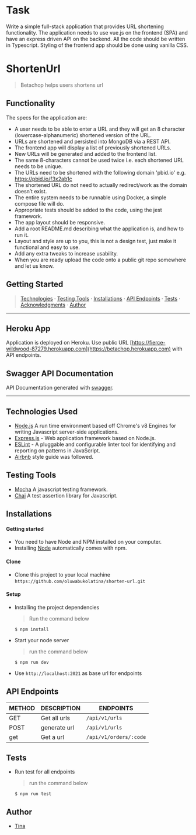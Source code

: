 # Task
Write a simple full-stack application that provides URL shortening functionality. The application needs to use vue.js on the frontend (SPA) and have an express driven API on the backend. All the code should be written in Typescript. Styling of the frontend app should be done using vanilla CSS.


# ShortenUrl
> Betachop helps users shortens url

## Functionality

The specs for the application are:
- A user needs to be able to enter a URL and they will get an 8 character (lowercase-alphanumeric) shortened version of the URL.
- URLs are shortened and persisted into MongoDB via a REST API.
- The frontend app will display a list of previously shortened URLs.
- New URLs will be generated and added to the frontend list.
- The same 8-characters cannot be used twice i.e. each shortened URL needs to be unique.
- The URLs need to be shortened with the following domain 'pbid.io' e.g. https://pbid.io/f3x2ab1c
- The shortened URL do not need to actually redirect/work as the domain doesn’t exist.
- The entire system needs to be runnable using Docker, a simple compose file will do.
- Appropriate tests should be added to the code, using the jest framework.
- The app layout should be responsive.
- Add a root README.md describing what the application is, and how to run it.
- Layout and style are up to you, this is not a design test, just make it functional and easy to use.
- Add any extra tweaks to increase usability.
- When you are ready upload the code onto a public git repo somewhere and let us know.

## Getting Started

>  [Technologies](#technologies-used) &middot; [Testing Tools](#testing-tools) &middot; [Installations](#installations) &middot; [API Endpoints](#api-endpoints) &middot; [Tests](#tests) &middot; [Acknowledgments](#acknowledgments) &middot; [Author](#author)
---

## Heroku App

Application is deployed on Heroku. Use public URL [https://fierce-wildwood-87279.herokuapp.com](https://betachop.herokuapp.com) with API endpoints.

## Swagger API Documentation
API Documentation generated with [swagger](https://fierce-wildwood-87279.herokuapp.com/api-docs).

---
## Technologies Used

[node]: (https://nodejs.org)
- [Node.js](node) A run time environment based off Chrome's v8 Engines for writing Javascript server-side applications.
- [Express.js](https://expressjs.com) - Web application framework based on Node.js.
- [ESLint](https://eslint.org/) - A pluggable and configurable linter tool for identifying and reporting on patterns in JavaScript.
- [Airbnb](https://www.npmjs.com/package/eslint-config-airbnb) style guide was followed.

## Testing Tools
- [Mocha](https://mochajs.org/) A javascript testing framework.
- [Chai](https://chaijs.com) A test assertion library for Javascript.

## Installations
#### Getting started

- You need to have Node and NPM installed on your computer.
- Installing [Node](node) automatically comes with npm.

#### Clone

- Clone this project to your local machine `https://github.com/oluwabukolatina/shorten-url.git`

#### Setup

- Installing the project dependencies
  > Run the command below
  ```shell
  $ npm install
  ```
- Start your node server
  > run the command below
  ```shell
  $ npm run dev
  ```
- Use `http://localhost:2021` as base url for endpoints

## API Endpoints

| METHOD | DESCRIPTION                             | ENDPOINTS                 |
| ------ | --------------------------------------- | ------------------------- |
| GET    | Get all urls               | `/api/v1/urls`           |
| POST   | generate url                       | `/api/v1/urls`           |
| get    | Get a url                         | `/api/v1/orders/:code` |
## Tests
- Run test for all endpoints
  > run the command below
  ```shell
  $ npm run test
  ```
## Author
- [Tina](https://github.com/oluwabukolatina)
